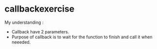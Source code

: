 # callbackexercise
My understanding : 
- Callback have 2 parameters.
- Purpose of callback is to wait for the function to finish and call it when neeeded.
